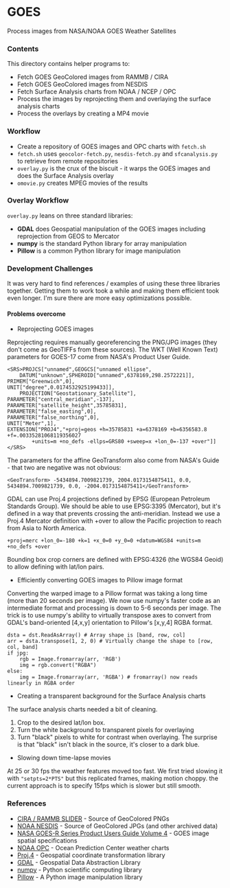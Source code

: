 # GOES
Process images from NASA/NOAA GOES Weather Satellites

### Contents

This directory contains helper programs to:

* Fetch GOES GeoColored images from RAMMB / CIRA
* Fetch GOES GeoColored images from NESDIS
* Fetch Surface Analysis charts from NOAA / NCEP / OPC
* Process the images by reprojecting them and overlaying the surface analysis charts
* Process the overlays by creating a MP4 movie

### Workflow

* Create a repository of GOES images and OPC charts with `fetch.sh`
* `fetch.sh` uses `geocolor-fetch.py`, `nesdis-fetch.py` and `sfcanalysis.py` to retrieve from remote repositories
* `overlay.py` is the crux of the biscuit - it warps the GOES images and does the Surface Analysis overlay
* `omovie.py` creates MPEG movies of the results

### Overlay Workflow

`overlay.py` leans on three standard libraries:

* **GDAL** does Geospatial manipulation of the GOES images including reprojection from GEOS to Mercator
* **numpy** is the standard Python library for array manipulation
* **Pillow** is a common Python library for image manipulation

### Development Challenges
It was very hard to find references / examples of using these three libraries together.
Getting them to work took a while and making them efficient took even longer.
I'm sure there are more easy optimizations possible.

#### Problems overcome
* Reprojecting GOES images

Reprojecting requires manually georeferencing the PNG/JPG images (they don't come as GeoTIFFs from these sources).
The WKT (Well Known Text) parameters for GOES-17 come from NASA's Product User Guide.

    <SRS>PROJCS["unnamed",GEOGCS["unnamed ellipse",
        DATUM["unknown",SPHEROID["unnamed",6378169,298.2572221]],
	PRIMEM["Greenwich",0],
	UNIT["degree",0.0174532925199433]],
        PROJECTION["Geostationary_Satellite"],
	PARAMETER["central_meridian",-137],
	PARAMETER["satellite_height",35785831],
	PARAMETER["false_easting",0],
	PARAMETER["false_northing",0],
	UNIT["Meter",1],
	EXTENSION["PROJ4","+proj=geos +h=35785831 +a=6378169 +b=6356583.8 +f=.00335281068119356027
            +units=m +no_defs -ellps=GRS80 +sweep=x +lon_0=-137 +over"]]
    </SRS>

The parameters for the affine GeoTransform also come from NASA's Guide - that two are negative was not obvious:

    <GeoTransform> -5434894.7009821739, 2004.0173154875411, 0.0, 5434894.7009821739, 0.0, -2004.0173154875411</GeoTransform>

GDAL can use Proj.4 projections defined by EPSG (European Petroleum Standards Group).
We should be able to use EPSG:3395 (Mercator), but it's defined in a way that prevents crossing the anti-meridian.
Instead we use a Proj.4 Mercator definition with +over to allow the Pacific projection to reach from Asia to North America.

    +proj=merc +lon_0=-180 +k=1 +x_0=0 +y_0=0 +datum=WGS84 +units=m +no_defs +over

Bounding box crop corners are defined with EPSG:4326 (the WGS84 Geoid) to allow defining with lat/lon pairs.

* Efficiently converting GOES images to Pillow image format

Converting the warped image to a Pillow format was taking a long time (more than 20 seconds per image).
We now use numpy's faster code as an intermediate format and processing is down to 5-6 seconds per image.
The trick is to use numpy's ability to virtually transpose axes to convert from GDAL's band-oriented [4,x,y]
orientation to Pillow's [x,y,4] RGBA format.

    dsta = dst.ReadAsArray() # Array shape is [band, row, col]
    arr = dsta.transpose(1, 2, 0) # Virtually change the shape to [row, col, band]
    if jpg:
        rgb = Image.fromarray(arr, 'RGB')
        img = rgb.convert("RGBA")
    else:
        img = Image.fromarray(arr, 'RGBA') # fromarray() now reads linearly in RGBA order

* Creating a transparent background for the Surface Analysis charts

The surface analysis charts needed a bit of cleaning.
1. Crop to the desired lat/lon box.
2. Turn the white background to transparent pixels for overlaying
3. Turn "black" pixels to white for contrast when overlaying.
The surprise is that "black" isn't black in the source, it's closer to a dark blue.

* Slowing down time-lapse movies

At 25 or 30 fps the weather features moved too fast.
We first tried slowing it with `"setpts=2*PTS"` but this replicated frames, making motion choppy.
the current approach is to specify 15fps which is slower but still smooth.

### References
* [CIRA / RAMMB SLIDER](http://rammb-slider.cira.colostate.edu) - Source of GeoColored PNGs
* [NOAA NESDIS](nesdis.noaa.gov) - Source of GeoColored JPGs (and other archived data)
* [NASA GOES-R Series Product Users Guide Volume 4](https://www.goes-r.gov/users/docs/PUG-GRB-vol4.pdf) - GOES image spatial specifications
* [NOAA OPC](https://opc.ncep.noaa.gov) - Ocean Prediction Center weather charts
* [Proj.4](https://proj4.org) - Geospatial coordinate transformation library
* [GDAL](https://www.gdal.org) - Geospatial Data Abstraction Library
* [numpy](http://www.numpy.org) - Python scientific computing library
* [Pillow](https://pillow.readthedocs.io/en/3.1.x/index.html) - A Python image manipulation library
